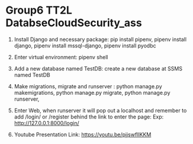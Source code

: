 # Group6 TT2L DatabseCloudSecurity_ass
1) Install Django and necessary package: pip install pipenv,
pipenv install django,
pipenv install mssql-django,
pipenv install pyodbc

2) Enter virtual environment: 
pipenv shell

3) Add a new database named TestDB: 
create a new database at SSMS named TestDB

4) Make migrations, migrate and runserver :
python manage.py makemigrations,
python manage.py migrate,
python manage.py runserver,

5) Enter Web, when runserver it will pop out a localhost and remember to add /login/ or /register behind the link to enter the page: 
Exp: http://127.0.0.1:8000/login/

6) Youtube Presentation Link: https://youtu.be/pjjswflIKKM

